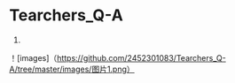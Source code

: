 # Tearchers_Q-A
1.
！[images]（https://github.com/2452301083/Tearchers_Q-A/tree/master/images/图片1.png）
